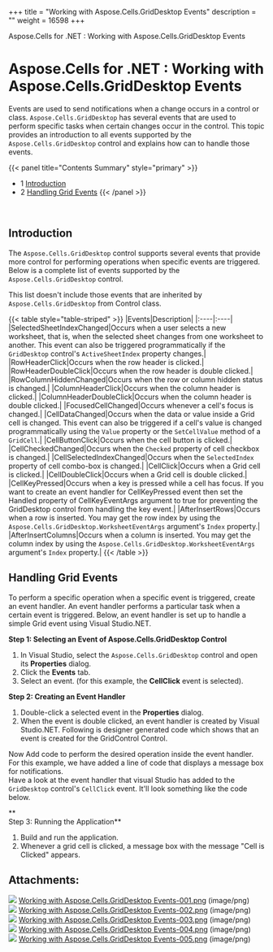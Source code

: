 +++
title = "Working with Aspose.Cells.GridDesktop Events" 
description = "" 
weight = 16598 
+++

Aspose.Cells for .NET : Working with Aspose.Cells.GridDesktop Events  

# Aspose.Cells for .NET : Working with Aspose.Cells.GridDesktop Events


Events are used to send notifications when a change occurs in a control or class. `Aspose.Cells.GridDesktop` has several events that are used to perform specific tasks when certain changes occur in the control. This topic provides an introduction to all events supported by the `Aspose.Cells.GridDesktop` control and explains how can to handle those events.

{{< panel title="Contents Summary" style="primary" >}}
*   1 [Introduction](#WorkingwithAspose.Cells.GridDesktopEvents-Introduction)
*   2 [Handling Grid Events](#WorkingwithAspose.Cells.GridDesktopEvents-HandlingGridEvents)
{{< /panel >}}
 

 

## Introduction

The `Aspose.Cells.GridDesktop` control supports several events that provide more control for performing operations when specific events are triggered. Below is a complete list of events supported by the `Aspose.Cells.GridDesktop` control.

This list doesn't include those events that are inherited by `Aspose.Cells.GridDesktop` from Control class.

{{< table style="table-striped" >}}
|Events|Description|
|:----|:----|
|SelectedSheetIndexChanged|Occurs when a user selects a new worksheet, that is, when the selected sheet changes from one worksheet to another. This event can also be triggered programmatically if the `GridDesktop` control's `ActiveSheetIndex` property changes.|
|RowHeaderClick|Occurs when the row header is clicked.|
|RowHeaderDoubleClick|Occurs when the row header is double clicked.|
|RowColumnHiddenChanged|Occurs when the row or column hidden status is changed.|
|ColumnHeaderClick|Occurs when the column header is clicked.|
|ColumnHeaderDoubleClick|Occurs when the column header is double clicked.|
|FocusedCellChanged|Occurs whenever a cell's focus is changed.|
|CellDataChanged|Occurs when the data or value inside a Grid cell is changed. This event can also be triggered if a cell's value is changed programmatically using the `Value` property or the `SetCellValue` method of a `GridCell`.|
|CellButtonClick|Occurs when the cell button is clicked.|
|CellCheckedChanged|Occurs when the `Checked` property of cell checkbox is changed.|
|CellSelectedIndexChanged|Occurs when the `SelectedIndex` property of cell combo-box is changed.|
|CellClick|Occurs when a Grid cell is clicked.|
|CellDoubleClick|Occurs when a Grid cell is double clicked.|
|CellKeyPressed|Occurs when a key is pressed while a cell has focus. If you want to create an event handler for CellKeyPressed event then set the Handled property of CellKeyEventArgs argument to true for preventing the GridDesktop control from handling the key event.|
|AfterInsertRows|Occurs when a row is inserted. You may get the row index by using the `Aspose.Cells.GridDesktop.WorksheetEventArgs` argument's `Index` property.|
|AfterInsertColumns|Occurs when a column is inserted. You may get the column index by using the `Aspose.Cells.GridDesktop.WorksheetEventArgs` argument's `Index` property.|
{{< /table >}}

## Handling Grid Events

To perform a specific operation when a specific event is triggered, create an event handler. An event handler performs a particular task when a certain event is triggered. Below, an event handler is set up to handle a simple Grid event using Visual Studio.NET.

**Step 1: Selecting an Event of Aspose.Cells.GridDesktop Control**

1.  In Visual Studio, select the `Aspose.Cells.GridDesktop` control and open its **Properties** dialog.
2.  Click the **Events** tab.
3.  Select an event. (for this example, the **CellClick** event is selected).

**Step 2: Creating an Event Handler**

1.  Double-click a selected event in the **Properties** dialog.
2.  When the event is double clicked, an event handler is created by Visual Studio.NET. Following is designer generated code which shows that an event is created for the GridControl Control.

  
Now Add code to perform the desired operation inside the event handler. For this example, we have added a line of code that displays a message box for notifications.  
Have a look at the event handler that visual Studio has added to the `GridDesktop` control's `CellClick` event. It'll look something like the code below.

**  
Step 3: Running the Application**

1.  Build and run the application.
2.  Whenever a grid cell is clicked, a message box with the message "Cell is Clicked" appears.

## Attachments:

![](https://docs2.aspose.com/cells/net/images/icons/bullet_blue.gif) [Working with Aspose.Cells.GridDesktop Events-001.png](https://docs2.aspose.com/cells/net/attachments/5017854/5113851.png) (image/png)  
![](https://docs2.aspose.com/cells/net/images/icons/bullet_blue.gif) [Working with Aspose.Cells.GridDesktop Events-002.png](https://docs2.aspose.com/cells/net/attachments/5017854/5113852.png) (image/png)  
![](https://docs2.aspose.com/cells/net/images/icons/bullet_blue.gif) [Working with Aspose.Cells.GridDesktop Events-003.png](https://docs2.aspose.com/cells/net/attachments/5017854/5113853.png) (image/png)  
![](https://docs2.aspose.com/cells/net/images/icons/bullet_blue.gif) [Working with Aspose.Cells.GridDesktop Events-004.png](https://docs2.aspose.com/cells/net/attachments/5017854/5113854.png) (image/png)  
![](https://docs2.aspose.com/cells/net/images/icons/bullet_blue.gif) [Working with Aspose.Cells.GridDesktop Events-005.png](https://docs2.aspose.com/cells/net/attachments/5017854/5113855.png) (image/png)  

